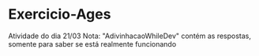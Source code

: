 # Exercicio-Ages
Atividade do dia 21/03
Nota: "AdivinhacaoWhileDev" contém as respostas, somente para saber se está realmente funcionando
